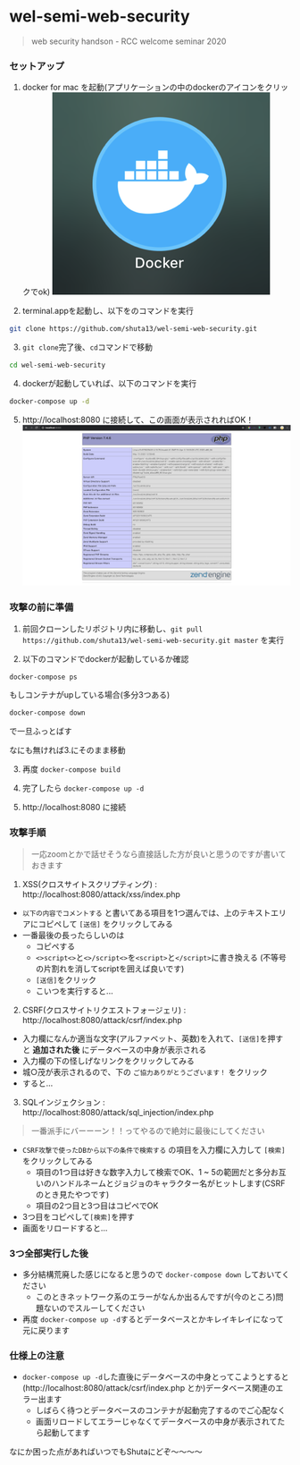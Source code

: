 # wel-semi-web-security
> web security handson - RCC welcome seminar 2020

### セットアップ
1. docker for mac を起動(アプリケーションの中のdockerのアイコンをクリックでok)
![](https://github.com/shuta13/wel-semi-web-security/blob/images/images/docker-icon.png)

2. terminal.appを起動し、以下をのコマンドを実行

```bash
git clone https://github.com/shuta13/wel-semi-web-security.git
```

3. `git clone`完了後、`cd`コマンドで移動
```bash
cd wel-semi-web-security
```

4. dockerが起動していれば、以下のコマンドを実行
```bash
docker-compose up -d
```

5. http://localhost:8080 に接続して、この画面が表示されればOK！
![](https://github.com/shuta13/wel-semi-web-security/blob/images/images/phpinfo.png)

### 攻撃の前に準備
1. 前回クローンしたリポジトリ内に移動し、`git pull https://github.com/shuta13/wel-semi-web-security.git master` を実行

2. 以下のコマンドでdockerが起動しているか確認
```bash
docker-compose ps
```
もしコンテナがupしている場合(多分3つある)
```bash
docker-compose down
```
で一旦ふっとばす

なにも無ければ3.にそのまま移動

3. 再度 `docker-compose build`

4. 完了したら `docker-compose up -d`

5. http://localhost:8080 に接続

### 攻撃手順
> 一応zoomとかで話せそうなら直接話した方が良いと思うのですが書いておきます

1. XSS(クロスサイトスクリプティング) : http://localhost:8080/attack/xss/index.php
- `以下の内容でコメントする` と書いてある項目を1つ選んでは、上のテキストエリアにコピペして `[送信]` をクリックしてみる
- 一番最後の長ったらしいのは
  - コピペする
  - `<>script<>`と`<>/script<>`を`<script>`と`</script>`に書き換える (不等号の片割れを消してscriptを囲えば良いです)
  - `[送信]`をクリック
  - こいつを実行すると...

2. CSRF(クロスサイトリクエストフォージェリ) : http://localhost:8080/attack/csrf/index.php
- 入力欄になんか適当な文字(アルファベット、英数)を入れて、`[送信]`を押すと **追加された後** にデータベースの中身が表示される
- 入力欄の下の怪しげなリンクをクリックしてみる
- 城○茂が表示されるので、下の `ご協力ありがとうございます！` をクリック
- すると...

3. SQLインジェクション : http://localhost:8080/attack/sql_injection/index.php
> 一番派手にバーーーン！！ってやるので絶対に最後にしてください
- `CSRF攻撃で使ったDBから以下の条件で検索する` の項目を入力欄に入力して `[検索]` をクリックしてみる
  - 項目の1つ目は好きな数字入力して検索でOK、1 ~ 5の範囲だと多分お互いのハンドルネームとジョジョのキャラクター名がヒットします(CSRFのとき見たやつです)
  - 項目の2つ目と3つ目はコピペでOK
- 3つ目をコピペして`[検索]`を押す
- 画面をリロードすると...

### 3つ全部実行した後
- 多分結構荒廃した感じになると思うので `docker-compose down` しておいてください
  - このときネットワーク系のエラーがなんか出るんですが(今のところ)問題ないのでスルーしてください
- 再度 `docker-compose up -d`するとデータベースとかキレイキレイになって元に戻ります

### 仕様上の注意
- `docker-compose up -d`した直後にデータベースの中身とってこようとすると(http://localhost:8080/attack/csrf/index.php とか)データベース関連のエラー出ます
  - しばらく待つとデータベースのコンテナが起動完了するのでご心配なく
  - 画面リロードしてエラーじゃなくてデータベースの中身が表示されてたら起動してます

なにか困った点があればいつでもShutaにどぞ〜〜〜〜